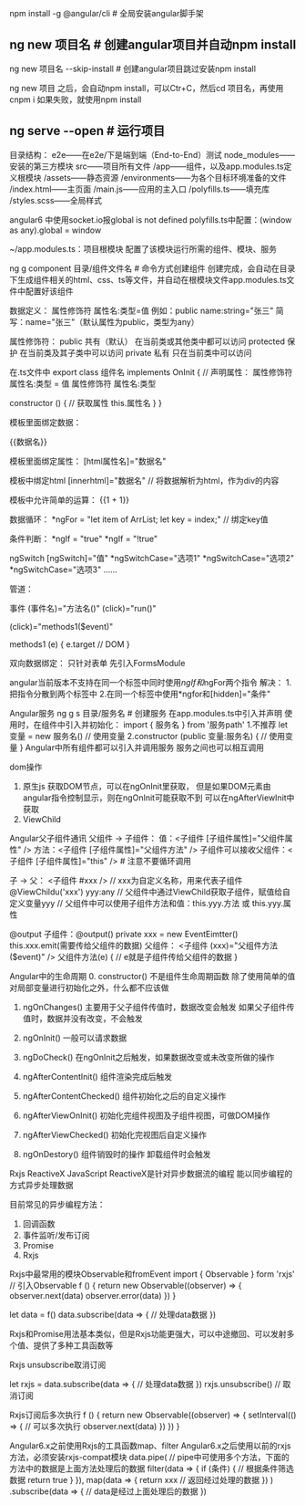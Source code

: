 npm install -g @angular/cli  # 全局安装angular脚手架

## ng new 项目名  # 创建angular项目并自动npm install
ng new 项目名 --skip-install  # 创建angular项目跳过安装npm install

ng new 项目 之后，会自动npm install，可以Ctr+C，然后cd 项目名，再使用cnpm i
如果失败，就使用npm install

## ng serve --open  # 运行项目

目录结构：
e2e——在e2e/下是端到端（End-to-End）测试
node_modules——安装的第三方模块
src——项目所有文件
  /app——组件，以及app.modules.ts定义根模块
  /assets——静态资源
  /environments——为各个目标环境准备的文件
  /index.html——主页面
  /main.js——应用的主入口
  /polyfills.ts——填充库
  /styles.scss——全局样式
  

angular6 中使用socket.io报global is not defined
polyfills.ts中配置：(window as any).global = window

~/app.modules.ts：项目根模块
配置了该模块运行所需的组件、模块、服务

ng g component 目录/组件文件名  # 命令方式创建组件
创建完成，会自动在目录下生成组件相关的html、css、ts等文件，并自动在根模块文件app.modules.ts文件中配置好该组件

数据定义：
属性修饰符 属性名:类型=值
例如：public name:string="张三"
简写：name="张三"（默认属性为public，类型为any）

属性修饰符：
public    共有（默认）  在当前类或其他类中都可以访问
protected 保护          在当前类及其子类中可以访问
private   私有          只在当前类中可以访问

在.ts文件中
export class 组件名 implements OnInit {
  // 声明属性：
  属性修饰符 属性名:类型 = 值
  属性修饰符 属性名:类型

  constructor () {
    // 获取属性
    this.属性名
  }
}

模板里面绑定数据：
<div>{{数据名}}</div>

模板里面绑定属性：
[html属性名]="数据名"

模板中绑定html
[innerhtml]="数据名" // 将数据解析为html，作为div的内容

模板中允许简单的运算：
{{1 + 1}}

数据循环：
*ngFor = "let item of ArrList; let key = index;" // 绑定key值

条件判断：
*ngIf = "true"
*ngIf = "!true"

ngSwitch
[ngSwitch]="值"
*ngSwitchCase="选项1"
*ngSwitchCase="选项2"
*ngSwitchCase="选项3"
……

管道：

事件
(事件名)="方法名()"
(click)="run()"

(click)="methods1($event)"

methods1 (e) {
  e.target // DOM
}

双向数据绑定：
只针对表单
先引入FormsModule


angular当前版本不支持在同一个标签中同时使用*ngIf和*ngFor两个指令
解决：
1.把指令分散到两个标签中
2.在同一个标签中使用*ngfor和[hidden]="条件"


Angular服务
ng g s 目录/服务名  # 创建服务
在app.modules.ts中引入并声明
使用时，在组件中引入并初始化：
import { 服务名 } from '服务path'
1.不推荐
let 变量 = new 服务名()
// 使用变量
2.constructor (public 变量:服务名) {
  // 使用变量
}
Angular中所有组件都可以引入并调用服务
服务之间也可以相互调用


dom操作
1. 原生js
获取DOM节点，可以在ngOnInit里获取，
但是如果DOM元素由angular指令控制显示，则在ngOnInit可能获取不到
可以在ngAfterViewInit中获取
2. ViewChild


Angular父子组件通讯
父组件 -> 子组件：
值：<子组件  [子组件属性]="父组件属性" />
方法：<子组件  [子组件属性]="父组件方法" />
子组件可以接收父组件：<子组件  [子组件属性]="this" />  # 注意不要循环调用

子 -> 父：
<子组件 #xxx />  // xxx为自定义名称，用来代表子组件
@ViewChildu('xxx') yyy:any  // 父组件中通过ViewChild获取子组件，赋值给自定义变量yyy
// 父组件中可以使用子组件方法和值：this.yyy.方法 或 this.yyy.属性

@output
子组件：@output() private xxx = new EventEimtter()
this.xxx.emit(需要传给父组件的数据)
父组件：
<子组件 (xxx)="父组件方法($event)" />
父组件方法(e) {
  // e就是子组件传给父组件的数据
}

Angular中的生命周期
0. constructor()
不是组件生命周期函数
除了使用简单的值对局部变量进行初始化之外，什么都不应该做

1. ngOnChanges()
主要用于父子组件传值时，数据改变会触发
如果父子组件传值时，数据并没有改变，不会触发

2. ngOnInit()
一般可以请求数据

3. ngDoCheck()
在ngOnInit之后触发，如果数据改变或未改变所做的操作

4. ngAfterContentInit()
组件渲染完成后触发

5. ngAfterContentChecked()
组件初始化之后的自定义操作

6. ngAfterViewOnInit()
初始化完组件视图及子组件视图，可做DOM操作

7. ngAfterViewChecked()
初始化完视图后自定义操作

7. ngOnDestory()
组件销毁时的操作
卸载组件时会触发


Rxjs
ReactiveX JavaScript
ReactiveX是针对异步数据流的编程
能以同步编程的方式异步处理数据

目前常见的异步编程方法：
1. 回调函数
2. 事件监听/发布订阅
3. Promise
4. Rxjs

Rxjs中最常用的模块Observable和fromEvent
import { Observable } form 'rxjs' // 引入Observable
f () {
  return new Observable((observer) => {
  observer.next(data)
  observer.error(data)
})
}

let data = f()
data.subscribe(data => { // 处理data数据 })

Rxjs和Promise用法基本类似，但是Rxjs功能更强大，可以中途撤回、可以发射多个值、提供了多种工具函数等


Rxjs unsubscribe取消订阅

let rxjs = data.subscribe(data => { // 处理data数据 })
rxjs.unsubscribe() // 取消订阅


Rxjs订阅后多次执行
f () {
  return new Observable((observer) => {
    setInterval(() => { // 可以多次执行
      observer.next(data)
    })
  })
}

Angular6.x之前使用Rxjs的工具函数map、filter
Angular6.x之后使用以前的rxjs方法，必须安装rxjs-compat模块
data.pipe(
  // pipe中可使用多个方法，下面的方法中的数据是上面方法处理后的数据
  filter(data => {
    if (条件) { // 根据条件筛选数据
      return true
    }
  }),
  map(data => {
    return xxx // 返回经过处理的数据
  })
)
.subscribe(data => {
  // data是经过上面处理后的数据
})